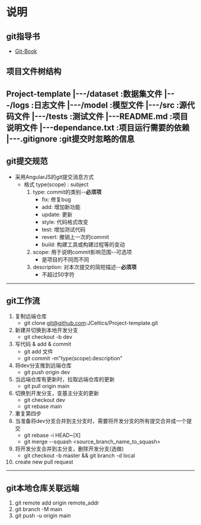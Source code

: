 # 说明
## git指导书
* [Git-Book](https://git-scm.com/book/zh/v2)
## 项目文件树结构
Project-template
|---/dataset          :数据集文件
|---/logs             :日志文件
|---/model            :模型文件
|---/src              :源代码文件
|---/tests            :测试文件
|---README.md         :项目说明文件
|---dependance.txt    :项目运行需要的依赖
|---.gitignore        :git提交时忽略的信息
---
## git提交规范
* 采用AngularJS的git提交消息方式
  * 格式 type(scope) : subject
    1. type: commit的类别--**必须项**
       * fix: 修复bug
       * add: 增加新功能
       * update: 更新
       * style: 代码格式改变
       * test: 增加测试代码
       * revert: 撤销上一次的commit
       * build: 构建工具或构建过程等的变动
    2. scope: 用于说明commit影响范围--可选项
       * 是项目的不同而不同
    3. description: 对本次提交的简短描述--**必须项**
       * 不超过50字符
---
## git工作流
1. 复制远端仓库
   * git clone git@github.com:JCeltics/Project-template.git
2. 新建并切换到本地开发分支
   * git checkout -b dev
3. 写代码 & add & commit
   * git add 文件
   * git commit -m"type(scope):description"
4. 将dev分支推到远端仓库
   * git push origin dev
5. 当远端仓库有更新时，拉取远端仓库的更新
   * git pull origin main
6. 切换到开发分支，变基主分支的更新
   * git checkout dev
   * git rebase main
7. 重复第四步
8. 当准备将dev分支合并到主分支时，需要将开发分支的所有提交合并成一个提交
   * git rebase -i HEAD~[X]
   * git merge --squash <source_branch_name_to_squash>
9. 将开发分支合并到主分支，删除开发分支(选做)
   * git checkout -b master && git branch -d local
10. create new pull request
---
## git本地仓库关联远端
1. git remote add origin remote_addr
2. git branch -M main
3. git push -u origin main

